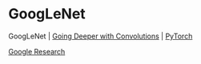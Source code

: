 # **GoogLeNet**

GoogLeNet | [Going Deeper with Convolutions](https://arxiv.org/abs/1409.4842) | [PyTorch](https://pytorch.org/hub/pytorch_vision_googlenet/)

[Google Research](https://research.google/pubs/going-deeper-with-convolutions/)

